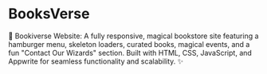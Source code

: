 # BooksVerse
🌟 Bookiverse Website: A fully responsive, magical bookstore site featuring a hamburger menu, skeleton loaders, curated books, magical events, and a fun "Contact Our Wizards" section. Built with HTML, CSS, JavaScript, and Appwrite for seamless functionality and scalability. ✨
